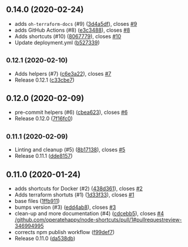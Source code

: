 ## 0.14.0 (2020-02-24)

* adds `oh-terraform-docs` (#9) ([3d4a5df](https://github.com/operatehappy/node-shortcuts/commit/3d4a5df)), closes [#9](https://github.com/operatehappy/node-shortcuts/issues/9)
* adds GitHub Actions (#8) ([e3c3488](https://github.com/operatehappy/node-shortcuts/commit/e3c3488)), closes [#8](https://github.com/operatehappy/node-shortcuts/issues/8)
* Adds shortcuts (#10) ([8067779](https://github.com/operatehappy/node-shortcuts/commit/8067779)), closes [#10](https://github.com/operatehappy/node-shortcuts/issues/10)
* Update deployment.yml ([b527339](https://github.com/operatehappy/node-shortcuts/commit/b527339))

## <small>0.12.1 (2020-02-10)</small>

* Adds helpers (#7) ([c6e3a22](https://github.com/operatehappy/node-shortcuts/commit/c6e3a22)), closes [#7](https://github.com/operatehappy/node-shortcuts/issues/7)
* Release 0.12.1 ([c33cbe7](https://github.com/operatehappy/node-shortcuts/commit/c33cbe7))

## 0.12.0 (2020-02-09)

* pre-commit helpers (#6) ([cbea623](https://github.com/operatehappy/node-shortcuts/commit/cbea623)), closes [#6](https://github.com/operatehappy/node-shortcuts/issues/6)
* Release 0.12.0 ([7f16fc0](https://github.com/operatehappy/node-shortcuts/commit/7f16fc0))

## <small>0.11.1 (2020-02-09)</small>

* Linting and cleanup (#5) ([8b17138](https://github.com/operatehappy/node-shortcuts/commit/8b17138)), closes [#5](https://github.com/operatehappy/node-shortcuts/issues/5)
* Release 0.11.1 ([dde8157](https://github.com/operatehappy/node-shortcuts/commit/dde8157))

## 0.11.0 (2020-01-24)

* adds shortcuts for Docker (#2) ([438d361](https://github.com/operatehappy/node-shortcuts/commit/438d361)), closes [#2](https://github.com/operatehappy/node-shortcuts/issues/2)
* Adds terraform shortuts (#1) ([1d33f33](https://github.com/operatehappy/node-shortcuts/commit/1d33f33)), closes [#1](https://github.com/operatehappy/node-shortcuts/issues/1)
* base files ([1ffb911](https://github.com/operatehappy/node-shortcuts/commit/1ffb911))
* bumps version (#3) ([edd4ab8](https://github.com/operatehappy/node-shortcuts/commit/edd4ab8)), closes [#3](https://github.com/operatehappy/node-shortcuts/issues/3)
* clean-up and more documentation (#4) ([cdcebb5](https://github.com/operatehappy/node-shortcuts/commit/cdcebb5)), closes [#4](https://github.com/operatehappy/node-shortcuts/issues/4) [/github.com/operatehappy/node-shortcuts/pull/1#pullrequestreview-346994995](https://github.com//github.com/operatehappy/node-shortcuts/pull/1/issues/pullrequestreview-346994995)
* corrects npm publish workflow ([f99def7](https://github.com/operatehappy/node-shortcuts/commit/f99def7))
* Release 0.11.0 ([da538db](https://github.com/operatehappy/node-shortcuts/commit/da538db))
